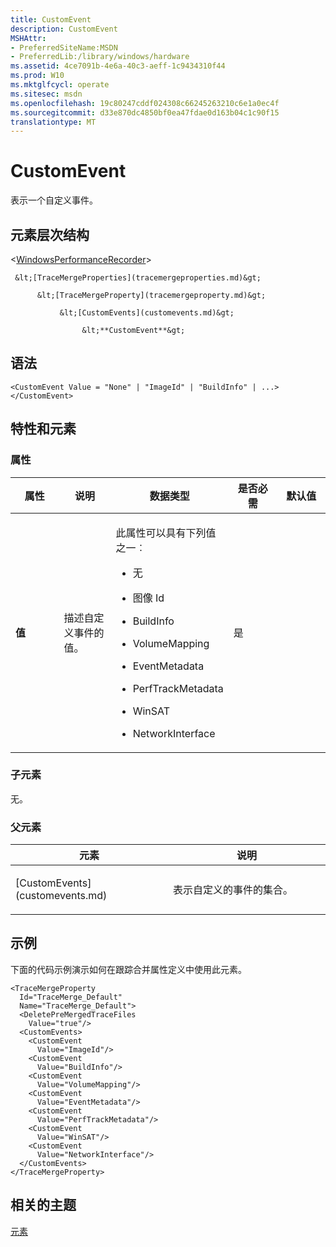 ```yaml
---
title: CustomEvent
description: CustomEvent
MSHAttr:
- PreferredSiteName:MSDN
- PreferredLib:/library/windows/hardware
ms.assetid: 4ce7091b-4e6a-40c3-aeff-1c9434310f44
ms.prod: W10
ms.mktglfcycl: operate
ms.sitesec: msdn
ms.openlocfilehash: 19c80247cddf024308c66245263210c6e1a0ec4f
ms.sourcegitcommit: d33e870dc4850bf0ea47fdae0d163b04c1c90f15
translationtype: MT
---
```

# <a name="customevent"></a>CustomEvent


表示一个自定义事件。

## <a name="element-hierarchy"></a>元素层次结构


&lt;[WindowsPerformanceRecorder](windowsperformancerecorder.md)&gt;

     &lt;[TraceMergeProperties](tracemergeproperties.md)&gt;

          &lt;[TraceMergeProperty](tracemergeproperty.md)&gt;

               &lt;[CustomEvents](customevents.md)&gt;

                    &lt;**CustomEvent**&gt;

## <a name="syntax"></a>语法


``` syntax
<CustomEvent Value = "None" | "ImageId" | "BuildInfo" | ...>
</CustomEvent>
```

## <a name="attributes-and-elements"></a>特性和元素


### <a name="attributes"></a>属性

<table>
<colgroup>
<col width="20%" />
<col width="20%" />
<col width="20%" />
<col width="20%" />
<col width="20%" />
</colgroup>
<thead>
<tr class="header">
<th>属性</th>
<th>说明</th>
<th>数据类型</th>
<th>是否必需</th>
<th>默认值</th>
</tr>
</thead>
<tbody>
<tr class="odd">
<td><p><strong>值</strong></p></td>
<td><p>描述自定义事件的值。</p></td>
<td><p>此属性可以具有下列值之一︰</p>
<ul>
<li><p>无</p></li>
<li><p>图像 Id</p></li>
<li><p>BuildInfo</p></li>
<li><p>VolumeMapping</p></li>
<li><p>EventMetadata</p></li>
<li><p>PerfTrackMetadata</p></li>
<li><p>WinSAT</p></li>
<li><p>NetworkInterface</p></li>
</ul></td>
<td><p>是</p></td>
<td><p></p></td>
</tr>
</tbody>
</table>

 

### <a name="child-elements"></a>子元素

无。

### <a name="parent-elements"></a>父元素

<table>
<colgroup>
<col width="50%" />
<col width="50%" />
</colgroup>
<thead>
<tr class="header">
<th>元素</th>
<th>说明</th>
</tr>
</thead>
<tbody>
<tr class="odd">
<td><p>[CustomEvents](customevents.md)</p></td>
<td><p>表示自定义的事件的集合。</p></td>
</tr>
</tbody>
</table>

 

## <a name="example"></a>示例


下面的代码示例演示如何在跟踪合并属性定义中使用此元素。

``` syntax
<TraceMergeProperty
  Id="TraceMerge_Default"
  Name="TraceMerge_Default">
  <DeletePreMergedTraceFiles
    Value="true"/>
  <CustomEvents>
    <CustomEvent
      Value="ImageId"/>
    <CustomEvent
      Value="BuildInfo"/>
    <CustomEvent
      Value="VolumeMapping"/>
    <CustomEvent
      Value="EventMetadata"/>
    <CustomEvent
      Value="PerfTrackMetadata"/>
    <CustomEvent
      Value="WinSAT"/>
    <CustomEvent
      Value="NetworkInterface"/>
  </CustomEvents>
</TraceMergeProperty>
```

## <a name="related-topics"></a>相关的主题


[元素](elements.md)

 

 







